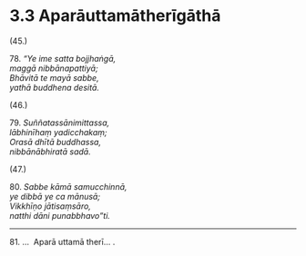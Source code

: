 # 3.3 Aparāuttamātherīgāthā

(45.)

78\. _“Ye ime satta bojjhaṅgā,_  
_maggā nibbānapattiyā;_  
_Bhāvitā te mayā sabbe,_  
_yathā buddhena desitā._  

(46.)

79\. _Suññatassānimittassa,_  
_lābhinīhaṃ yadicchakaṃ;_  
_Orasā dhītā buddhassa,_  
_nibbānābhiratā sadā._  

(47.)

80\. _Sabbe kāmā samucchinnā,_  
_ye dibbā ye ca mānusā;_  
_Vikkhīṇo jātisaṃsāro,_  
_natthi dāni punabbhavo”ti._  

---

81\. …  Aparā uttamā therī… .
